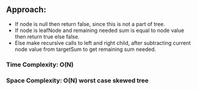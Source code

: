 ## Approach:
* If node is null then return false, since this is not a part of tree.
* If node is leafNode and remaining needed sum is equal to node value then return true else false.
* Else make recursive calls to left and right child, after subtracting current node value from targetSum to get remaining sum needed.
​
### Time Complexity: O(N)
### Space Complexity: O(N) worst case skewed tree